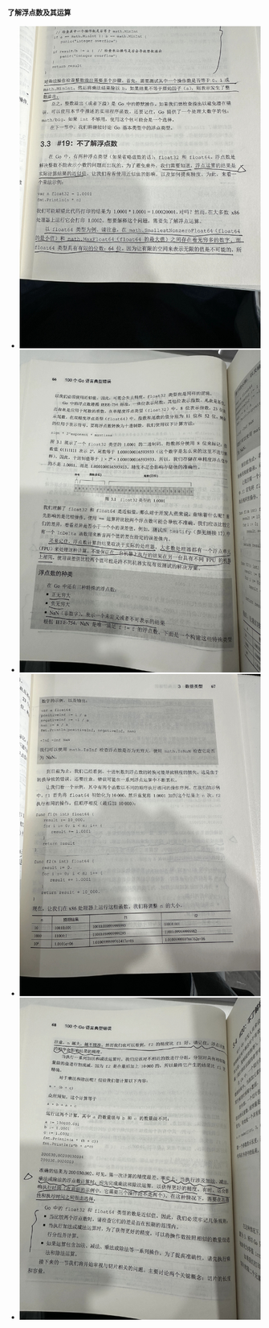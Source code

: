 #### 了解浮点数及其运算

- ![了解浮点数及其运算1.jpg](..%2Fstatic%2F%E4%BA%86%E8%A7%A3%E6%B5%AE%E7%82%B9%E6%95%B0%E5%8F%8A%E5%85%B6%E8%BF%90%E7%AE%971.jpg)
- ![了解浮点数及其运算2.jpeg](..%2Fstatic%2F%E4%BA%86%E8%A7%A3%E6%B5%AE%E7%82%B9%E6%95%B0%E5%8F%8A%E5%85%B6%E8%BF%90%E7%AE%972.jpeg)
- ![了解浮点数及其运算3.jpeg](..%2Fstatic%2F%E4%BA%86%E8%A7%A3%E6%B5%AE%E7%82%B9%E6%95%B0%E5%8F%8A%E5%85%B6%E8%BF%90%E7%AE%973.jpeg)
- ![了解浮点数及其运算4.jpeg](..%2Fstatic%2F%E4%BA%86%E8%A7%A3%E6%B5%AE%E7%82%B9%E6%95%B0%E5%8F%8A%E5%85%B6%E8%BF%90%E7%AE%974.jpeg)